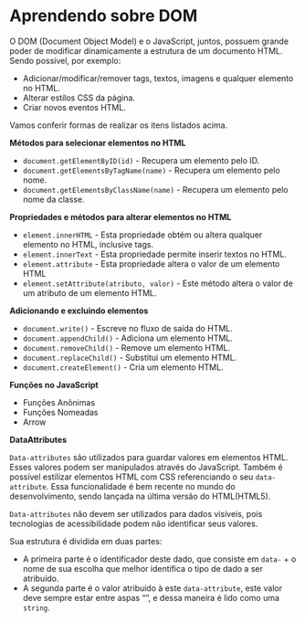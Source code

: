 # Aprendendo sobre DOM


O DOM (Document Object Model) e o JavaScript, juntos, possuem grande poder de modificar dinamicamente a estrutura de um documento HTML. Sendo possível, por exemplo:

* Adicionar/modificar/remover tags, textos, imagens e qualquer elemento no HTML.
* Alterar estilos CSS da página.
* Criar novos eventos HTML.

Vamos conferir formas de realizar os itens listados acima.

**Métodos para selecionar elementos no HTML**

* `document.getElementByID(id)` - Recupera um elemento pelo ID.
* `document.getElementsByTagName(name)` - Recupera um elemento pelo nome.
* `document.getElementsByClassName(name)` - Recupera um elemento pelo nome da classe.

**Propriedades e métodos para alterar elementos no HTML**

* `element.innerHTML` - Esta propriedade obtém ou altera qualquer elemento no HTML, inclusive tags.
* `element.innerText` - Esta propriedade permite inserir textos no HTML.
* `element.attribute` - Esta propriedade altera o valor de um elemento HTML
* `element.setAttribute(atributo, valor)` - Este método altera o valor de um atributo de um elemento HTML.

**Adicionando e excluindo elementos**

* `document.write()` - Escreve no fluxo de saída do HTML.
* `document.appendChild()` - Adiciona um elemento HTML.
* `document.removeChild()` - Remove um elemento HTML.
* `document.replaceChild()` - Substitui um elemento HTML.
* `document.createElement()` - Cria um elemento HTML.

**Funções no JavaScript**

- Funções Anônimas
- Funções Nomeadas
- Arrow


**DataAttributes**

 `Data-attributes` são utilizados para guardar valores em elementos HTML. Esses valores podem ser manipulados através do JavaScript. Também é possível estilizar elementos HTML com CSS referenciando o seu `data-attribute`. Essa funcionalidade é bem recente no mundo do desenvolvimento, sendo lançada na última versão do HTML(HTML5).

`Data-attributes` não devem ser utilizados para dados visíveis, pois tecnologias de acessibilidade podem não identificar seus valores.

Sua estrutura é dividida em duas partes:

* A primeira parte é o identificador deste dado, que consiste em `data-` + o nome de sua escolha que melhor identifica o tipo de dado a ser atribuído.
* A segunda parte é o valor atribuído à este `data-attribute`, este valor deve sempre estar entre aspas “”, e dessa maneira é lido como uma `string`.

